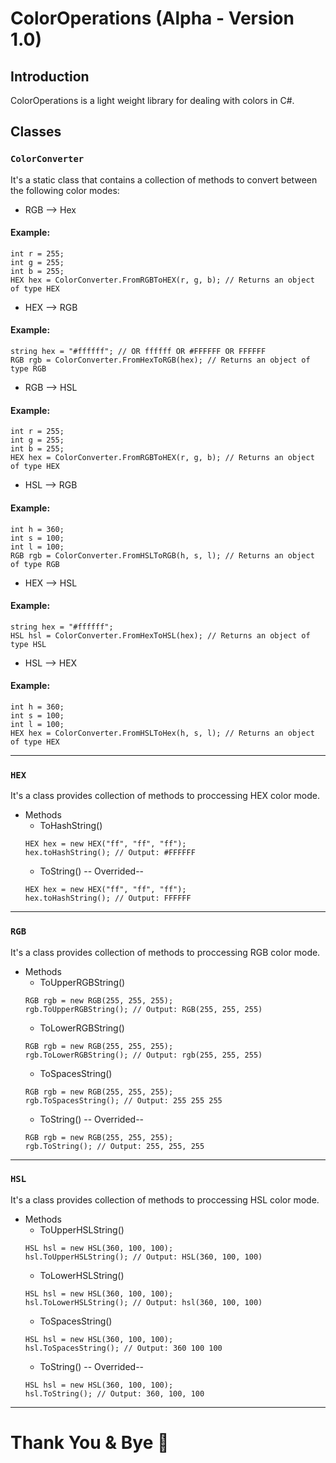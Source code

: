 # ColorOperations (Alpha - Version 1.0)
## Introduction
ColorOperations is a light weight library for dealing with colors in C#.
## Classes
### `ColorConverter`
It's a static class that contains a collection of methods to convert between the following color modes:
- RGB --> Hex
#### Example:
```
int r = 255;
int g = 255;
int b = 255;
HEX hex = ColorConverter.FromRGBToHEX(r, g, b); // Returns an object of type HEX
```
- HEX --> RGB
#### Example:
```
string hex = "#ffffff"; // OR ffffff OR #FFFFFF OR FFFFFF
RGB rgb = ColorConverter.FromHexToRGB(hex); // Returns an object of type RGB
```
- RGB --> HSL
#### Example:
```
int r = 255;
int g = 255;
int b = 255;
HEX hex = ColorConverter.FromRGBToHEX(r, g, b); // Returns an object of type HEX
```
- HSL --> RGB
#### Example:
```
int h = 360;
int s = 100;
int l = 100;
RGB rgb = ColorConverter.FromHSLToRGB(h, s, l); // Returns an object of type RGB
```
- HEX --> HSL
#### Example:
```
string hex = "#ffffff";
HSL hsl = ColorConverter.FromHexToHSL(hex); // Returns an object of type HSL
```
- HSL --> HEX
#### Example:
```
int h = 360;
int s = 100;
int l = 100;
HEX hex = ColorConverter.FromHSLToHex(h, s, l); // Returns an object of type HEX
```
---
### `HEX`
It's a class provides collection of methods to proccessing HEX color mode.
- Methods
  - ToHashString()
  ```
  HEX hex = new HEX("ff", "ff", "ff");
  hex.toHashString(); // Output: #FFFFFF
  ```
  - ToString() -- Overrided--
  ```
  HEX hex = new HEX("ff", "ff", "ff");
  hex.toHashString(); // Output: FFFFFF
  ```
---
### `RGB`
It's a class provides collection of methods to proccessing RGB color mode.
- Methods
  - ToUpperRGBString()
  ```
  RGB rgb = new RGB(255, 255, 255);
  rgb.ToUpperRGBString(); // Output: RGB(255, 255, 255)
  ```
  - ToLowerRGBString()
  ```
  RGB rgb = new RGB(255, 255, 255);
  rgb.ToLowerRGBString(); // Output: rgb(255, 255, 255)
  ```
  - ToSpacesString()
  ```
  RGB rgb = new RGB(255, 255, 255);
  rgb.ToSpacesString(); // Output: 255 255 255
  ```
  - ToString() -- Overrided--
  ```
  RGB rgb = new RGB(255, 255, 255);
  rgb.ToString(); // Output: 255, 255, 255
  ```
---
### `HSL`
It's a class provides collection of methods to proccessing HSL color mode.
- Methods
  - ToUpperHSLString()
  ```
  HSL hsl = new HSL(360, 100, 100);
  hsl.ToUpperHSLString(); // Output: HSL(360, 100, 100)
  ```
  - ToLowerHSLString()
  ```
  HSL hsl = new HSL(360, 100, 100);
  hsl.ToLowerHSLString(); // Output: hsl(360, 100, 100)
  ```
  - ToSpacesString()
  ```
  HSL hsl = new HSL(360, 100, 100);
  hsl.ToSpacesString(); // Output: 360 100 100
  ```
  - ToString() -- Overrided--
  ```
  HSL hsl = new HSL(360, 100, 100);
  hsl.ToString(); // Output: 360, 100, 100
  ```
---
# Thank You & Bye 👋
